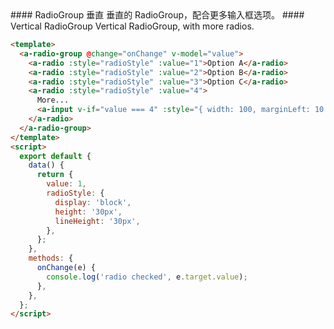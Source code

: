 <cn>
#### RadioGroup 垂直
垂直的 RadioGroup，配合更多输入框选项。
</cn>

<us>
#### Vertical RadioGroup
Vertical RadioGroup, with more radios.
</us>

```html
<template>
  <a-radio-group @change="onChange" v-model="value">
    <a-radio :style="radioStyle" :value="1">Option A</a-radio>
    <a-radio :style="radioStyle" :value="2">Option B</a-radio>
    <a-radio :style="radioStyle" :value="3">Option C</a-radio>
    <a-radio :style="radioStyle" :value="4">
      More...
      <a-input v-if="value === 4" :style="{ width: 100, marginLeft: 10 }" />
    </a-radio>
  </a-radio-group>
</template>
<script>
  export default {
    data() {
      return {
        value: 1,
        radioStyle: {
          display: 'block',
          height: '30px',
          lineHeight: '30px',
        },
      };
    },
    methods: {
      onChange(e) {
        console.log('radio checked', e.target.value);
      },
    },
  };
</script>
```
